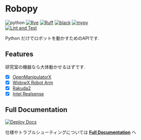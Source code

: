 # Robopy

![python](https://img.shields.io/badge/python-3.7%20|%203.8%20|%203.9%20|%203.10-blue)
[![Rye](https://img.shields.io/endpoint?url=https://raw.githubusercontent.com/astral-sh/rye/main/artwork/badge.json)](https://rye-up.com)
[![Ruff](https://img.shields.io/endpoint?url=https://raw.githubusercontent.com/charliermarsh/ruff/main/assets/badge/v2.json)](https://github.com/astral-sh/ruff)
[![black](https://img.shields.io/badge/code%20style-black-black.svg)](https://github.com/psf/black)
[![mypy](https://img.shields.io/badge/mypy-checked-blue)](http://mypy-lang.org/)  
[![Lint and Test](https://github.com/nomutin/Robopy/actions/workflows/ci.yaml/badge.svg)](https://github.com/nomutin/Robopy/actions/workflows/ci.yaml)

Python だけでロボットを動かすためのAPIです.

## Features

研究室の機器なら大体動かせるはずです.

* [x] [OpenManipulatorX](https://emanual.robotis.com/docs/en/platform/openmanipulator_x/overview/)
* [x] [WidowX Robot Arm](https://www.unipos.net/find/product_item.php?id=3430)
* [x] [Rakuda2](https://github.com/ROBOTIS-JAPAN-GIT/rakuda2_example)
* [x] [Intel Realsense](https://www.intelrealsense.com/)

## Full Documentation

[![Deploy Docs](https://github.com/nomutin/Robopy/actions/workflows/docs.yaml/badge.svg)](https://github.com/nomutin/Robopy/actions/workflows/docs.yaml)

仕様やトラブルシューティングについては **[Full Documentation](https://nomutin.github.io/Robopy/)** へ
